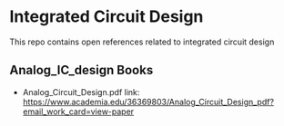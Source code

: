# Integrated Circuit Design

This repo contains open  references related to integrated circuit design 


## Analog_IC_design Books
* Analog_Circuit_Design.pdf
 link: https://www.academia.edu/36369803/Analog_Circuit_Design_pdf?email_work_card=view-paper 
